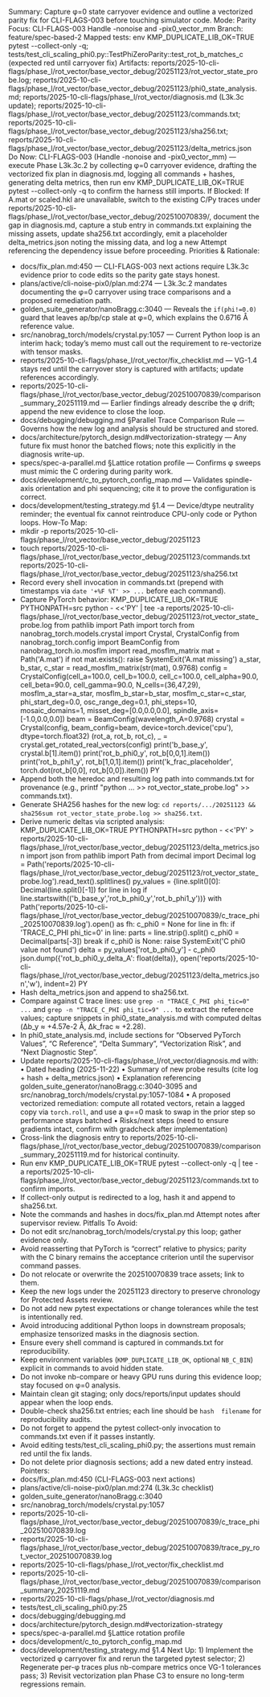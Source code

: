 Summary: Capture φ=0 state carryover evidence and outline a vectorized parity fix for CLI-FLAGS-003 before touching simulator code.
Mode: Parity
Focus: CLI-FLAGS-003 Handle -nonoise and -pix0_vector_mm
Branch: feature/spec-based-2
Mapped tests: env KMP_DUPLICATE_LIB_OK=TRUE pytest --collect-only -q; tests/test_cli_scaling_phi0.py::TestPhiZeroParity::test_rot_b_matches_c (expected red until carryover fix)
Artifacts: reports/2025-10-cli-flags/phase_l/rot_vector/base_vector_debug/20251123/rot_vector_state_probe.log; reports/2025-10-cli-flags/phase_l/rot_vector/base_vector_debug/20251123/phi0_state_analysis.md; reports/2025-10-cli-flags/phase_l/rot_vector/diagnosis.md (L3k.3c update); reports/2025-10-cli-flags/phase_l/rot_vector/base_vector_debug/20251123/commands.txt; reports/2025-10-cli-flags/phase_l/rot_vector/base_vector_debug/20251123/sha256.txt; reports/2025-10-cli-flags/phase_l/rot_vector/base_vector_debug/20251123/delta_metrics.json
Do Now: CLI-FLAGS-003 (Handle -nonoise and -pix0_vector_mm) — execute Phase L3k.3c.2 by collecting φ=0 carryover evidence, drafting the vectorized fix plan in diagnosis.md, logging all commands + hashes, generating delta metrics, then run env KMP_DUPLICATE_LIB_OK=TRUE pytest --collect-only -q to confirm the harness still imports.
If Blocked: If A.mat or scaled.hkl are unavailable, switch to the existing C/Py traces under reports/2025-10-cli-flags/phase_l/rot_vector/base_vector_debug/202510070839/, document the gap in diagnosis.md, capture a stub entry in commands.txt explaining the missing assets, update sha256.txt accordingly, emit a placeholder delta_metrics.json noting the missing data, and log a new Attempt referencing the dependency issue before proceeding.
Priorities & Rationale:
- docs/fix_plan.md:450 — CLI-FLAGS-003 next actions require L3k.3c evidence prior to code edits so the parity gate stays honest.
- plans/active/cli-noise-pix0/plan.md:274 — L3k.3c.2 mandates documenting the φ=0 carryover using trace comparisons and a proposed remediation path.
- golden_suite_generator/nanoBragg.c:3040 — Reveals the `if(phi!=0.0)` guard that leaves ap/bp/cp stale at φ=0, which explains the 0.6716 Å reference value.
- src/nanobrag_torch/models/crystal.py:1057 — Current Python loop is an interim hack; today’s memo must call out the requirement to re-vectorize with tensor masks.
- reports/2025-10-cli-flags/phase_l/rot_vector/fix_checklist.md — VG-1.4 stays red until the carryover story is captured with artifacts; update references accordingly.
- reports/2025-10-cli-flags/phase_l/rot_vector/base_vector_debug/202510070839/comparison_summary_20251119.md — Earlier findings already describe the φ drift; append the new evidence to close the loop.
- docs/debugging/debugging.md §Parallel Trace Comparison Rule — Governs how the new log and analysis should be structured and stored.
- docs/architecture/pytorch_design.md#vectorization-strategy — Any future fix must honor the batched flows; note this explicitly in the diagnosis write-up.
- specs/spec-a-parallel.md §Lattice rotation profile — Confirms φ sweeps must mimic the C ordering during parity work.
- docs/development/c_to_pytorch_config_map.md — Validates spindle-axis orientation and phi sequencing; cite it to prove the configuration is correct.
- docs/development/testing_strategy.md §1.4 — Device/dtype neutrality reminder; the eventual fix cannot reintroduce CPU-only code or Python loops.
How-To Map:
- mkdir -p reports/2025-10-cli-flags/phase_l/rot_vector/base_vector_debug/20251123
- touch reports/2025-10-cli-flags/phase_l/rot_vector/base_vector_debug/20251123/commands.txt reports/2025-10-cli-flags/phase_l/rot_vector/base_vector_debug/20251123/sha256.txt
- Record every shell invocation in commands.txt (prepend with timestamps via `date '+%F %T' >> ...` before each command).
- Capture PyTorch behavior:
  KMP_DUPLICATE_LIB_OK=TRUE PYTHONPATH=src python - <<'PY' | tee -a reports/2025-10-cli-flags/phase_l/rot_vector/base_vector_debug/20251123/rot_vector_state_probe.log
from pathlib import Path
import torch
from nanobrag_torch.models.crystal import Crystal, CrystalConfig
from nanobrag_torch.config import BeamConfig
from nanobrag_torch.io.mosflm import read_mosflm_matrix
mat = Path('A.mat')
if not mat.exists():
    raise SystemExit('A.mat missing')
a_star, b_star, c_star = read_mosflm_matrix(str(mat), 0.9768)
config = CrystalConfig(cell_a=100.0, cell_b=100.0, cell_c=100.0,
    cell_alpha=90.0, cell_beta=90.0, cell_gamma=90.0,
    N_cells=(36,47,29), mosflm_a_star=a_star, mosflm_b_star=b_star, mosflm_c_star=c_star,
    phi_start_deg=0.0, osc_range_deg=0.1, phi_steps=10, mosaic_domains=1,
    misset_deg=[0.0,0.0,0.0], spindle_axis=[-1.0,0.0,0.0])
beam = BeamConfig(wavelength_A=0.9768)
crystal = Crystal(config, beam_config=beam, device=torch.device('cpu'), dtype=torch.float32)
(rot_a, rot_b, rot_c), _ = crystal.get_rotated_real_vectors(config)
print('b_base_y', crystal.b[1].item())
print('rot_b_phi0_y', rot_b[0,0,1].item())
print('rot_b_phi1_y', rot_b[1,0,1].item())
print('k_frac_placeholder', torch.dot(rot_b[0,0], rot_b[0,0]).item())
PY
- Append both the heredoc and resulting log path into commands.txt for provenance (e.g., printf "python ... >> rot_vector_state_probe.log" >> commands.txt).
- Generate SHA256 hashes for the new log: `cd reports/.../20251123 && sha256sum rot_vector_state_probe.log >> sha256.txt`.
- Derive numeric deltas via scripted analysis:
  KMP_DUPLICATE_LIB_OK=TRUE PYTHONPATH=src python - <<'PY' > reports/2025-10-cli-flags/phase_l/rot_vector/base_vector_debug/20251123/delta_metrics.json
import json
from pathlib import Path
from decimal import Decimal
log = Path('reports/2025-10-cli-flags/phase_l/rot_vector/base_vector_debug/20251123/rot_vector_state_probe.log').read_text().splitlines()
py_values = {line.split()[0]: Decimal(line.split()[-1]) for line in log if line.startswith(('b_base_y','rot_b_phi0_y','rot_b_phi1_y'))}
with Path('reports/2025-10-cli-flags/phase_l/rot_vector/base_vector_debug/202510070839/c_trace_phi_202510070839.log').open() as fh:
    c_phi0 = None
    for line in fh:
        if 'TRACE_C_PHI phi_tic=0' in line:
            parts = line.strip().split()
            c_phi0 = Decimal(parts[-3])
            break
if c_phi0 is None:
    raise SystemExit('C phi0 value not found')
delta = py_values['rot_b_phi0_y'] - c_phi0
json.dump({'rot_b_phi0_y_delta_A': float(delta)}, open('reports/2025-10-cli-flags/phase_l/rot_vector/base_vector_debug/20251123/delta_metrics.json','w'), indent=2)
PY
- Hash delta_metrics.json and append to sha256.txt.
- Compare against C trace lines: use `grep -n "TRACE_C_PHI phi_tic=0" ...` and `grep -n "TRACE_C_PHI phi_tic=9" ...` to extract the reference values; capture snippets in phi0_state_analysis.md with computed deltas (Δb_y ≈ +4.57e-2 Å, Δk_frac ≈ +2.28).
- In phi0_state_analysis.md, include sections for “Observed PyTorch Values”, “C Reference”, “Delta Summary”, “Vectorization Risk”, and “Next Diagnostic Step”.
- Update reports/2025-10-cli-flags/phase_l/rot_vector/diagnosis.md with:
  • Dated heading (2025-11-22)
  • Summary of new probe results (cite log + hash + delta_metrics.json)
  • Explanation referencing golden_suite_generator/nanoBragg.c:3040-3095 and src/nanobrag_torch/models/crystal.py:1057-1084
  • A proposed vectorized remediation: compute all rotated vectors, retain a lagged copy via `torch.roll`, and use a φ==0 mask to swap in the prior step so performance stays batched
  • Risks/next steps (need to ensure gradients intact, confirm with gradcheck after implementation)
- Cross-link the diagnosis entry to reports/2025-10-cli-flags/phase_l/rot_vector/base_vector_debug/202510070839/comparison_summary_20251119.md for historical continuity.
- Run env KMP_DUPLICATE_LIB_OK=TRUE pytest --collect-only -q | tee -a reports/2025-10-cli-flags/phase_l/rot_vector/base_vector_debug/20251123/commands.txt to confirm imports.
- If collect-only output is redirected to a log, hash it and append to sha256.txt.
- Note the commands and hashes in docs/fix_plan.md Attempt notes after supervisor review.
Pitfalls To Avoid:
- Do not edit src/nanobrag_torch/models/crystal.py this loop; gather evidence only.
- Avoid reasserting that PyTorch is “correct” relative to physics; parity with the C binary remains the acceptance criterion until the supervisor command passes.
- Do not relocate or overwrite the 202510070839 trace assets; link to them.
- Keep the new logs under the 20251123 directory to preserve chronology for Protected Assets review.
- Do not add new pytest expectations or change tolerances while the test is intentionally red.
- Avoid introducing additional Python loops in downstream proposals; emphasize tensorized masks in the diagnosis section.
- Ensure every shell command is captured in commands.txt for reproducibility.
- Keep environment variables (`KMP_DUPLICATE_LIB_OK`, optional `NB_C_BIN`) explicit in commands to avoid hidden state.
- Do not invoke nb-compare or heavy GPU runs during this evidence loop; stay focused on φ=0 analysis.
- Maintain clean git staging; only docs/reports/input updates should appear when the loop ends.
- Double-check sha256.txt entries; each line should be `hash  filename` for reproducibility audits.
- Do not forget to append the pytest collect-only invocation to commands.txt even if it passes instantly.
- Avoid editing tests/test_cli_scaling_phi0.py; the assertions must remain red until the fix lands.
- Do not delete prior diagnosis sections; add a new dated entry instead.
Pointers:
- docs/fix_plan.md:450 (CLI-FLAGS-003 next actions)
- plans/active/cli-noise-pix0/plan.md:274 (L3k.3c checklist)
- golden_suite_generator/nanoBragg.c:3040
- src/nanobrag_torch/models/crystal.py:1057
- reports/2025-10-cli-flags/phase_l/rot_vector/base_vector_debug/202510070839/c_trace_phi_202510070839.log
- reports/2025-10-cli-flags/phase_l/rot_vector/base_vector_debug/202510070839/trace_py_rot_vector_202510070839.log
- reports/2025-10-cli-flags/phase_l/rot_vector/fix_checklist.md
- reports/2025-10-cli-flags/phase_l/rot_vector/base_vector_debug/202510070839/comparison_summary_20251119.md
- reports/2025-10-cli-flags/phase_l/rot_vector/diagnosis.md
- tests/test_cli_scaling_phi0.py:25
- docs/debugging/debugging.md
- docs/architecture/pytorch_design.md#vectorization-strategy
- specs/spec-a-parallel.md §Lattice rotation profile
- docs/development/c_to_pytorch_config_map.md
- docs/development/testing_strategy.md §1.4
Next Up: 1) Implement the vectorized φ carryover fix and rerun the targeted pytest selector; 2) Regenerate per-φ traces plus nb-compare metrics once VG-1 tolerances pass; 3) Revisit vectorization plan Phase C3 to ensure no long-term regressions remain.
